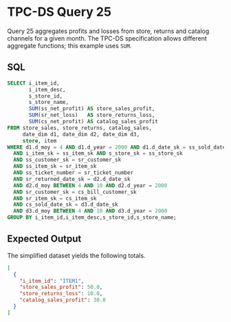 # TPC-DS Query 25

Query 25 aggregates profits and losses from store, returns and catalog channels
for a given month. The TPC-DS specification allows different aggregate
functions; this example uses `SUM`.

## SQL
```sql
SELECT i_item_id,
       i_item_desc,
       s_store_id,
       s_store_name,
       SUM(ss_net_profit) AS store_sales_profit,
       SUM(sr_net_loss)   AS store_returns_loss,
       SUM(cs_net_profit) AS catalog_sales_profit
FROM store_sales, store_returns, catalog_sales,
     date_dim d1, date_dim d2, date_dim d3,
     store, item
WHERE d1.d_moy = 4 AND d1.d_year = 2000 AND d1.d_date_sk = ss_sold_date_sk
  AND i_item_sk = ss_item_sk AND s_store_sk = ss_store_sk
  AND ss_customer_sk = sr_customer_sk
  AND ss_item_sk = sr_item_sk
  AND ss_ticket_number = sr_ticket_number
  AND sr_returned_date_sk = d2.d_date_sk
  AND d2.d_moy BETWEEN 4 AND 10 AND d2.d_year = 2000
  AND sr_customer_sk = cs_bill_customer_sk
  AND sr_item_sk = cs_item_sk
  AND cs_sold_date_sk = d3.d_date_sk
  AND d3.d_moy BETWEEN 4 AND 10 AND d3.d_year = 2000
GROUP BY i_item_id,i_item_desc,s_store_id,s_store_name;
```

## Expected Output
The simplified dataset yields the following totals.
```json
[
  {
    "i_item_id": "ITEM1",
    "store_sales_profit": 50.0,
    "store_returns_loss": 10.0,
    "catalog_sales_profit": 30.0
  }
]
```
